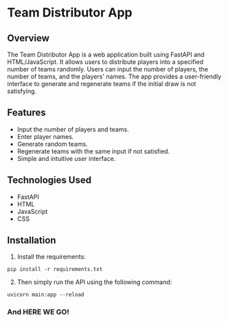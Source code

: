 # Team Distributor App

## Overview

The Team Distributor App is a web application built using FastAPI and HTML/JavaScript. It allows users to distribute players into a specified number of teams randomly. Users can input the number of players, the number of teams, and the players' names. The app provides a user-friendly interface to generate and regenerate teams if the initial draw is not satisfying.

## Features

- Input the number of players and teams.
- Enter player names.
- Generate random teams.
- Regenerate teams with the same input if not satisfied.
- Simple and intuitive user interface.

## Technologies Used

- FastAPI
- HTML
- JavaScript
- CSS

## Installation

1. Install the requirements:
```
pip install -r requirements.txt
```
2. Then simply run the API using the following command:
```
uvicorn main:app --reload
```
### And HERE WE GO!


